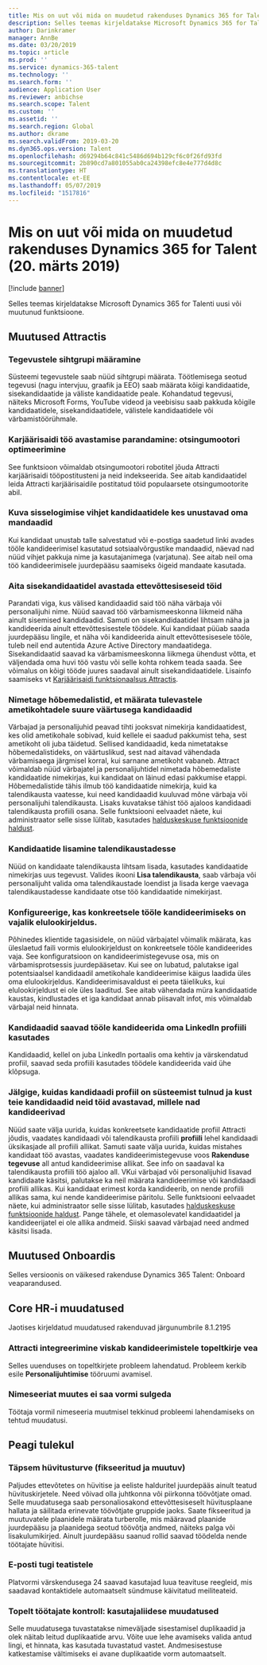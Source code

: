 ```yaml
---
title: Mis on uut või mida on muudetud rakenduses Dynamics 365 for Talent (20. märts 2019)
description: Selles teemas kirjeldatakse Microsoft Dynamics 365 for Talenti uusi või muutunud funktsioone.
author: Darinkramer
manager: AnnBe
ms.date: 03/20/2019
ms.topic: article
ms.prod: ''
ms.service: dynamics-365-talent
ms.technology: ''
ms.search.form: ''
audience: Application User
ms.reviewer: anbichse
ms.search.scope: Talent
ms.custom: ''
ms.assetid: ''
ms.search.region: Global
ms.author: dkrame
ms.search.validFrom: 2019-03-20
ms.dyn365.ops.version: Talent
ms.openlocfilehash: d69294b64c841c5486d694b129cf6c0f26fd93fd
ms.sourcegitcommit: 2b890cd7a801055ab0ca24398efc8e4e777d4d8c
ms.translationtype: HT
ms.contentlocale: et-EE
ms.lasthandoff: 05/07/2019
ms.locfileid: "1517816"
---
```

# <a name="whats-new-or-changed-in-dynamics-365-for-talent-march-20-2019"></a>Mis on uut või mida on muudetud rakenduses Dynamics 365 for Talent (20. märts 2019)

[!include [banner](includes/banner.md)]

Selles teemas kirjeldatakse Microsoft Dynamics 365 for Talenti uusi või muutunud funktsioone.

## <a name="changes-in-attract"></a>Muutused Attractis

### <a name="setting-the-audience-on-activities"></a>Tegevustele sihtgrupi määramine
Süsteemi tegevustele saab nüüd sihtgrupi määrata. Töötlemisega seotud tegevusi (nagu intervjuu, graafik ja EEO) saab määrata kõigi kandidaatide, sisekandidaatide ja väliste kandidaatide peale. Kohandatud tegevusi, näiteks Microsoft Forms, YouTube videod ja veebisisu saab pakkuda kõigile kandidaatidele, sisekandidaatidele, välistele kandidaatidele või värbamistöörühmale.  

### <a name="improve-career-site-job-discoverability-search-engine-optimization"></a>Karjäärisaidi töö avastamise parandamine: otsingumootori optimeerimine
See funktsioon võimaldab otsingumootori robotitel jõuda Attracti karjäärisaidi tööpostitusteni ja neid indekseerida. See aitab kandidaatidel leida Attracti karjäärisaidile postitatud töid populaarsete otsingumootorite abil.

### <a name="show-login-hint-to-candidates-who-forgot-their-credentials"></a>Kuva sisselogimise vihjet kandidaatidele kes unustavad oma mandaadid
Kui kandidaat unustab talle salvestatud või e-postiga saadetud linki avades tööle kandideerimisel kasutatud sotsiaalvõrgustike mandaadid, näevad nad nüüd vihjet pakkuja nime ja kasutajanimega (varjatuna). See aitab neil oma töö kandideerimisele juurdepääsu saamiseks õigeid mandaate kasutada.

### <a name="help-internal-candidates-explore-internal-jobs"></a>Aita sisekandidaatidel avastada ettevõttesiseseid töid
Parandati viga, kus välised kandidaadid said töö näha värbaja või personalijuhi nime. Nüüd saavad töö värbamismeeskonna liikmeid näha ainult sisemised kandidaadid. Samuti on sisekandidaatidel lihtsam näha ja kandideerida ainult ettevõttesisestele töödele. Kui kandidaat püüab saada juurdepääsu lingile, et näha või kandideerida ainult ettevõttesisesele tööle, tuleb neil end autentida Azure Active Directory mandaatidega. Sisekandidaatid saavad ka värbamismeeskonna liikmega ühendust võtta, et väljendada oma huvi töö vastu või selle kohta rohkem teada saada. See võimalus on kõigi tööde juures saadaval ainult sisekandidaatidele. Lisainfo saamiseks vt [Karjäärisaidi funktsionaalsus Attractis](./career-site.md).

### <a name="designate-silver-medalists-to-assign-high-value-applicants-for-future-positions"></a>Nimetage hõbemedalistid, et määrata tulevastele ametikohtadele suure väärtusega kandidaadid
Värbajad ja personalijuhid peavad tihti jooksvat nimekirja kandidaatidest, kes olid ametikohale sobivad, kuid kellele ei saadud pakkumist teha, sest ametikoht oli juba täidetud. Sellised kandidaadid, keda nimetatakse hõbemedalistideks, on väärtuslikud, sest nad aitavad vähendada värbamisaega järgmisel korral, kui sarnane ametikoht vabaneb. Attract võimaldab nüüd värbajatel ja personalijuhtidel nimetada hõbemedaliste kandidaatide nimekirjas, kui kandidaat on läinud edasi pakkumise etappi. Hõbemedalistide tähis ilmub töö kandidaatide nimekirja, kuid ka talendikausta vaatesse, kui need kandidaadid kuuluvad mõne värbaja või personalijuhi talendikausta. Lisaks kuvatakse tähist töö ajaloos kandidaadi talendikausta profiili osana. Selle funktsiooni eelvaadet näete, kui administraator selle sisse lülitab, kasutades [halduskeskuse funktsioonide haldust](https://docs.microsoft.com/en-us/dynamics365/unified-operations/talent/access-preview-feature).

### <a name="add-applicants-to-talent-pools"></a>Kandidaatide lisamine talendikaustadesse
Nüüd on kandidaate talendikausta lihtsam lisada, kasutades kandidaatide nimekirjas uus tegevust. Valides ikooni **Lisa talendikausta**, saab värbaja või personalijuht valida oma talendikaustade loendist ja lisada kerge vaevaga talendikaustadesse kandidaate otse töö kandidaatide nimekirjast.

### <a name="configure-whether-a-resume-is-required-to-apply-for-a-particular-job"></a>Konfigureerige, kas konkreetsele tööle kandideerimiseks on vajalik elulookirjeldus.
Põhinedes klientide tagasisidele, on nüüd värbajatel võimalik määrata, kas üleslaetud faili vormis elulookirjeldust on konkreetsele tööle kandideerides vaja. See konfiguratsioon on kandideerimistegevuse osa, mis on värbamisprotsessis juurdepääsetav. Kui see on lubatud, palutakse igal potentsiaalsel kandidaadil ametikohale kandideerimise käigus laadida üles oma elulookirjeldus. Kandideerimisavaldust ei peeta täielikuks, kui elulookirjeldust ei ole üles laaditud. See aitab vähendada müra kandidaatide kaustas, kindlustades et iga kandidaat annab piisavalt infot, mis võimaldab värbajal neid hinnata.

### <a name="candidates-can-apply-to-a-job-using-their-linkedin-profile"></a>Kandidaadid saavad tööle kandideerida oma LinkedIn profiili kasutades
Kandidaadid, kellel on juba LinkedIn portaalis oma kehtiv ja värskendatud profiil, saavad seda profiili kasutades töödele kandideerida vaid ühe klõpsuga.

### <a name="track-how-a-candidate-profile-originated-in-the-system-and-where-your-applicants-discover-the-jobs-they-applied-for"></a>Jälgige, kuidas kandidaadi profiil on süsteemist tulnud ja kust teie kandidaadid neid töid avastavad, millele nad kandideerivad
Nüüd saate välja uurida, kuidas konkreetsete kandidaatide profiil Attracti jõudis, vaadates kandidaadi või talendikausta profiili **profiili** lehel kandidaadi üksikasjade all profiili allikat. Samuti saate välja uurida, kuidas mistahes kandidaat töö avastas, vaadates kandideerimistegevuse voos **Rakenduse tegevuse** all antud kandideerimise allikat. See info on saadaval ka talendikausta profiili töö ajaloo all. VKui värbajad või personalijuhid lisavad kandidaate käsitsi, palutakse ka neil määrata kandideerimise või kandidaadi profiili allikas. Kui kandidaat erimest korda kandideerib, on nende profiili allikas sama, kui nende kandideerimise päritolu. Selle funktsiooni eelvaadet näete, kui administraator selle sisse lülitab, kasutades [halduskeskuse funktsioonide haldust](https://docs.microsoft.com/en-us/dynamics365/unified-operations/talent/access-preview-feature). Pange tähele, et olemasolevatel kandidaatidel ja kandideerijatel ei ole allika andmeid. Siiski saavad värbajad need andmed käsitsi lisada.

## <a name="changes-in-onboard"></a>Muutused Onboardis

Selles versioonis on väikesed rakenduse Dynamics 365 Talent: Onboard veaparandused.

## <a name="changes-in-core-hr"></a>Core HR-i muudatused

Jaotises kirjeldatud muudatused rakenduvad järgunumbrile 8.1.2195

### <a name="attract-integration-throws-duplicate-record-error-for-applications"></a>Attracti integreerimine viskab kandideerimistele topeltkirje vea
Selles uuenduses on topeltkirjete probleem lahendatud. Probleem kerkib esile **Personalijuhtimise** tööruumi avamisel.

### <a name="unable-to-close-form-when-editing-name-sequence"></a>Nimeseeriat muutes ei saa vormi sulgeda
Töötaja vormil nimeseeria muutmisel tekkinud probleemi lahendamiseks on tehtud muudatusi.

## <a name="coming-soon"></a>Peagi tulekul

###  <a name="advanced-compensation-security-fixed-and-variable"></a>Täpsem hüvitusturve (fikseeritud ja muutuv)
Paljudes ettevõtetes on hüvitise ja eeliste halduritel juurdepääs ainult teatud hüvituskirjetele. Need võivad olla juhtkonna või piirkonna töövõtjate omad. Selle muudatusega saab personaliosakond ettevõttesiseselt hüvitusplaane hallata ja säilitada erinevate töövõtjate gruppide jaoks. Saate fikseeritud ja muutuvatele plaanidele määrata turberolle, mis määravad plaanide juurdepääsu ja plaanidega seotud töövõtja andmed, näiteks palga või lisakulumikirjed. Ainult juurdepääsu saanud rollid saavad töödelda nende töötajate hüvitisi.

###  <a name="email-support-for-alerts"></a>E-posti tugi teatistele
Platvormi värskendusega 24 saavad kasutajad luua teavituse reegleid, mis saadavad kontaktidele automaatselt sündmuse käivitatud meiliteateid.

### <a name="duplicate-employee-check-interface-changes"></a>Topelt töötajate kontroll: kasutajaliidese muudatused
Selle muudatusega tuvastatakse nimeväljade sisestamisel duplikaadid ja olek näitab leitud duplikaatide arvu. Võite uue lehe avamiseks valida antud lingi, et hinnata, kas kasutada tuvastatud vastet. Andmesisestuse katkestamise vältimiseks ei avane duplikaatide vorm automaatselt.


